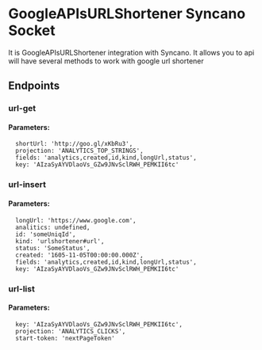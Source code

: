 # GoogleAPIsURLShortener Syncano Socket

It is GoogleAPIsURLShortener integration with Syncano. It allows you to api will have several methods to work with google url shortener

## Endpoints

### url-get

#### Parameters:

      shortUrl: 'http://goo.gl/xKbRu3',
      projection: 'ANALYTICS_TOP_STRINGS',
      fields: 'analytics,created,id,kind,longUrl,status',
      key: 'AIzaSyAYVDlaoVs_GZw9JNvSclRWH_PEMKII6tc'


### url-insert

#### Parameters:

      longUrl: 'https://www.google.com',
      analitics: undefined,
      id: 'someUniqId',
      kind: 'urlshortener#url',
      status: 'SomeStatus',
      created: '1605-11-05T00:00:00.000Z',
      fields: 'analytics,created,id,kind,longUrl,status',
      key: 'AIzaSyAYVDlaoVs_GZw9JNvSclRWH_PEMKII6tc'


### url-list

#### Parameters:

      key: 'AIzaSyAYVDlaoVs_GZw9JNvSclRWH_PEMKII6tc',
      projection: 'ANALYTICS_CLICKS',
      start-token: 'nextPageToken'

